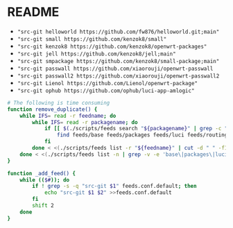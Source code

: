 # README

- `"src-git helloworld https://github.com/fw876/helloworld.git;main"`
- `"src-git small https://github.com/kenzok8/small"`
- `"src-git kenzok8 https://github.com/kenzok8/openwrt-packages"`
- `"src-git jell https://github.com/kenzok8/jell;main"`
- `"src-git smpackage https://github.com/kenzok8/small-package;main"`
- `"src-git passwall https://github.com/xiaorouji/openwrt-passwall`
- `"src-git passwall2 https://github.com/xiaorouji/openwrt-passwall2`
- `"src-git Lienol https://github.com/Lienol/openwrt-package"`
- `"src-git ophub https://github.com/ophub/luci-app-amlogic"`

```bash
# The following is time consuming
function remove_duplicate() {
    while IFS= read -r feedname; do
        while IFS= read -r packagename; do
            if [[ $(./scripts/feeds search "${packagename}" | grep -c "Search results in feed") -gt 1 ]]; then
                find feeds/base feeds/packages feeds/luci feeds/routing feeds/telephony -type d -iname "${packagename}" -exec rm -fr {} \;
            fi
        done < <(./scripts/feeds list -r "${feedname}" | cut -d " " -f1)
    done < <(./scripts/feeds list -n | grep -v -e 'base\|packages\|luci\|routing\|telephony')
}

function _add_feed() {
    while (($#)); do
        if ! grep -s -q "src-git $1" feeds.conf.default; then
            echo "src-git $1 $2" >>feeds.conf.default
        fi
        shift 2
    done
}
```
